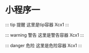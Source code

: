 # 小程序一
::: tip 提醒
这里是tip容器 Xcx1
:::

::: warning 警告
这里是警告容器 Xcx1
:::

::: danger 危险
这里是危险容器 Xcx1
:::